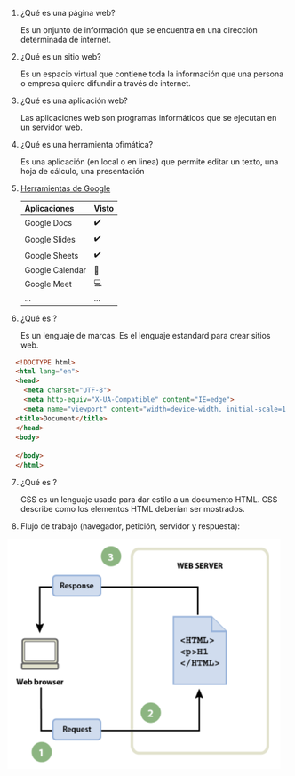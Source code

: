 1. ¿Qué es una página web?
    
    Es un onjunto de información que se encuentra en una dirección determinada de internet.

2. ¿Qué es un sitio web?

    Es un espacio virtual que contiene toda la información que una persona o empresa quiere difundir a través de internet.

3. ¿Qué es una aplicación web?

    Las aplicaciones web son programas informáticos que se ejecutan en un servidor web.

4. ¿Qué es una herramienta ofimática?

    Es una aplicación (en local o en linea) que permite editar un texto, una hoja de cálculo, una
    presentación

5. [Herramientas de Google](https://www.google.com/intl/es-419/chrome/browser-tools/)

    | Aplicaciones | Visto |
    | --- | --- |
    | Google Docs |:heavy_check_mark:|
    | Google Slides|:heavy_check_mark:|
    | Google Sheets|:heavy_check_mark:|
    | Google Calendar|:calendar: |
    | Google Meet|:computer: |
    | ... |... |

6. ¿Qué es <HTML>?

    Es un lenguaje de marcas. Es el lenguaje estandard para crear sitios web.

````html
  <!DOCTYPE html>
  <html lang="en">
  <head>
    <meta charset="UTF-8">
    <meta http-equiv="X-UA-Compatible" content="IE=edge">
    <meta name="viewport" content="width=device-width, initial-scale=1.0">
  <title>Document</title>
  </head>
  <body>
    
  </body>
  </html>
````

7. ¿Qué es <CSS>?

   CSS es un lenguaje usado para dar estilo a un documento HTML. CSS describe como los
   elementos HTML deberían ser mostrados.

8. Flujo de trabajo (navegador, petición, servidor y respuesta):

![Flujo](Cosapaponer.png)
